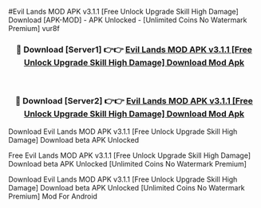 #Evil Lands MOD APK v3.1.1 [Free Unlock Upgrade Skill High Damage] Download [APK-MOD] - APK Unlocked - [Unlimited Coins No Watermark Premium] vur8f



<div align="center">

<h3>🔴 Download [Server1] 👉👉 <a href="https://momento.my/?title=Evil_Lands_MOD_APK_v3.1.1_[Free_Unlock_Upgrade_Skill_High_Damage]_Download">Evil Lands MOD APK v3.1.1 [Free Unlock Upgrade Skill High Damage] Download Mod Apk</a></h3><br>

<h3>🔴 Download [Server2] 👉👉 <a href="https://momento.my/?title=Evil_Lands_MOD_APK_v3.1.1_[Free_Unlock_Upgrade_Skill_High_Damage]_Download">Evil Lands MOD APK v3.1.1 [Free Unlock Upgrade Skill High Damage] Download Mod Apk</a></h3>
</div>



Download Evil Lands MOD APK v3.1.1 [Free Unlock Upgrade Skill High Damage] Download beta APK Unlocked

Free Evil Lands MOD APK v3.1.1 [Free Unlock Upgrade Skill High Damage] Download beta APK Unlocked [Unlimited Coins No Watermark Premium]

Download Evil Lands MOD APK v3.1.1 [Free Unlock Upgrade Skill High Damage] Download beta APK Unlocked [Unlimited Coins No Watermark Premium] Mod For Android
